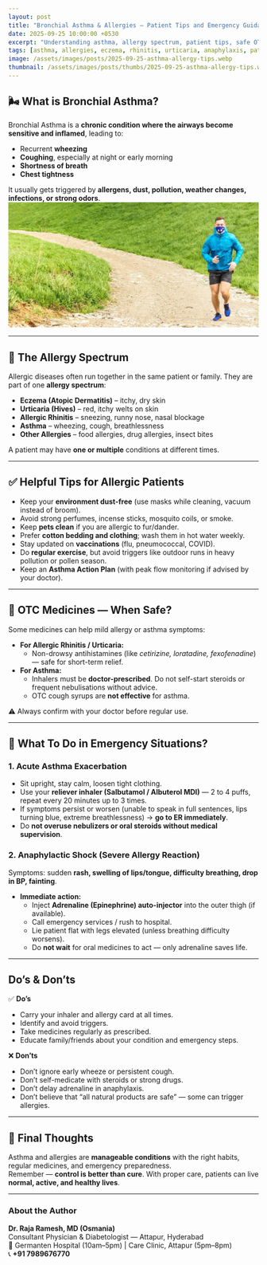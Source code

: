 ```yaml
---
layout: post
title: "Bronchial Asthma & Allergies — Patient Tips and Emergency Guidance"
date: 2025-09-25 10:00:00 +0530
excerpt: "Understanding asthma, allergy spectrum, patient tips, safe OTC medicines, and what to do in emergencies like acute asthma attacks or anaphylaxis."
tags: [asthma, allergies, eczema, rhinitis, urticaria, anaphylaxis, patient-tips]
image: /assets/images/posts/2025-09-25-asthma-allergy-tips.webp
thumbnail: /assets/images/posts/thumbs/2025-09-25-asthma-allergy-tips.webp
---
```


## 🌬️ What is Bronchial Asthma?
Bronchial Asthma is a **chronic condition where the airways become sensitive and inflamed**, leading to:
- Recurrent **wheezing**  
- **Coughing**, especially at night or early morning  
- **Shortness of breath**  
- **Chest tightness**

It usually gets triggered by **allergens, dust, pollution, weather changes, infections, or strong odors**.
![Asthma & Allergies](/assets/images/posts/2025-09-25-asthma-allergy-tips.webp)

---

## 🌿 The Allergy Spectrum
Allergic diseases often run together in the same patient or family. They are part of one **allergy spectrum**:
- **Eczema (Atopic Dermatitis)** – itchy, dry skin  
- **Urticaria (Hives)** – red, itchy welts on skin  
- **Allergic Rhinitis** – sneezing, runny nose, nasal blockage  
- **Asthma** – wheezing, cough, breathlessness  
- **Other Allergies** – food allergies, drug allergies, insect bites  

A patient may have **one or multiple** conditions at different times.

---

## ✅ Helpful Tips for Allergic Patients
- Keep your **environment dust-free** (use masks while cleaning, vacuum instead of broom).  
- Avoid strong perfumes, incense sticks, mosquito coils, or smoke.  
- Keep **pets clean** if you are allergic to fur/dander.  
- Prefer **cotton bedding and clothing**; wash them in hot water weekly.  
- Stay updated on **vaccinations** (flu, pneumococcal, COVID).  
- Do **regular exercise**, but avoid triggers like outdoor runs in heavy pollution or pollen season.  
- Keep an **Asthma Action Plan** (with peak flow monitoring if advised by your doctor).  

---

## 💊 OTC Medicines — When Safe?
Some medicines can help mild allergy or asthma symptoms:
- **For Allergic Rhinitis / Urticaria:**  
  - Non-drowsy antihistamines (like *cetirizine, loratadine, fexofenadine*) — safe for short-term relief.  
- **For Asthma:**  
  - Inhalers must be **doctor-prescribed**. Do not self-start steroids or frequent nebulisations without advice.  
  - OTC cough syrups are **not effective** for asthma.  

⚠️ Always confirm with your doctor before regular use.

---

## 🚨 What To Do in Emergency Situations?

### 1. Acute Asthma Exacerbation
- Sit upright, stay calm, loosen tight clothing.  
- Use your **reliever inhaler (Salbutamol / Albuterol MDI)** — 2 to 4 puffs, repeat every 20 minutes up to 3 times.  
- If symptoms persist or worsen (unable to speak in full sentences, lips turning blue, extreme breathlessness) → **go to ER immediately**.  
- Do **not overuse nebulizers or oral steroids without medical supervision**.  

### 2. Anaphylactic Shock (Severe Allergy Reaction)
Symptoms: sudden **rash, swelling of lips/tongue, difficulty breathing, drop in BP, fainting**.  
- **Immediate action:**  
  - Inject **Adrenaline (Epinephrine) auto-injector** into the outer thigh (if available).  
  - Call emergency services / rush to hospital.  
  - Lie patient flat with legs elevated (unless breathing difficulty worsens).  
  - Do **not wait** for oral medicines to act — only adrenaline saves life.  

---

## Do’s & Don’ts

✅ **Do’s**  
- Carry your inhaler and allergy card at all times.  
- Identify and avoid triggers.  
- Take medicines regularly as prescribed.  
- Educate family/friends about your condition and emergency steps.  

❌ **Don’ts**  
- Don’t ignore early wheeze or persistent cough.  
- Don’t self-medicate with steroids or strong drugs.  
- Don’t delay adrenaline in anaphylaxis.  
- Don’t believe that “all natural products are safe” — some can trigger allergies.  

---

## 🌟 Final Thoughts
Asthma and allergies are **manageable conditions** with the right habits, regular medicines, and emergency preparedness.  
Remember — **control is better than cure**. With proper care, patients can live **normal, active, and healthy lives**.

---

### About the Author
**Dr. Raja Ramesh, MD (Osmania)**  
Consultant Physician & Diabetologist — Attapur, Hyderabad  
📍 Germanten Hospital (10am–5pm) | Care Clinic, Attapur (5pm–8pm)  
📞 **+91 7989676770**
